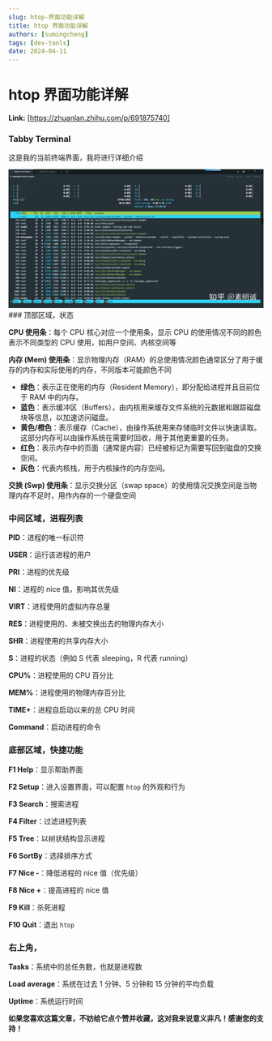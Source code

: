 ```yaml
---
slug: htop-界面功能详解
title: htop 界面功能详解
authors: [sumingcheng]
tags: [dev-tools]
date: 2024-04-11
---
```


# htop 界面功能详解



 **Link:** [https://zhuanlan.zhihu.com/p/691875740]

### Tabby Terminal  

这是我的当前终端界面，我将进行详细介绍

![ea18b847525d417058fa3e41cd1f95a1](../image/ea18b847525d417058fa3e41cd1f95a1.jpg)### 顶部区域，状态  

**CPU 使用条**：每个 CPU 核心对应一个使用条，显示 CPU 的使用情况不同的颜色表示不同类型的 CPU 使用，如用户空间、内核空间等

**内存 (Mem) 使用条**：显示物理内存（RAM）的总使用情况颜色通常区分了用于缓存的内存和实际使用的内存，不同版本可能颜色不同

* **绿色**：表示正在使用的内存（Resident Memory），即分配给进程并且目前位于 RAM 中的内存。
* **蓝色**：表示缓冲区（Buffers），由内核用来缓存文件系统的元数据和跟踪磁盘块等信息，以加速访问磁盘。
* **黄色/橙色**：表示缓存（Cache），由操作系统用来存储临时文件以快速读取。这部分内存可以由操作系统在需要时回收，用于其他更重要的任务。
* **红色**：表示内存中的页面（通常是内容）已经被标记为需要写回到磁盘的交换空间。
* **灰色**：代表内核栈，用于内核操作的内存空间。

**交换 (Swp) 使用条**：显示交换分区（swap space）的使用情况交换空间是当物理内存不足时，用作内存的一个硬盘空间

### 中间区域，进程列表  

**PID**：进程的唯一标识符

**USER**：运行该进程的用户

**PRI**：进程的优先级

**NI**：进程的 nice 值，影响其优先级

**VIRT**：进程使用的虚拟内存总量

**RES**：进程使用的、未被交换出去的物理内存大小

**SHR**：进程使用的共享内存大小

**S**：进程的状态（例如 S 代表 sleeping，R 代表 running）

**CPU%**：进程使用的 CPU 百分比

**MEM%**：进程使用的物理内存百分比

**TIME+**：进程自启动以来的总 CPU 时间

**Command**：启动进程的命令

### 底部区域，快捷功能  

**F1 Help**：显示帮助界面

**F2 Setup**：进入设置界面，可以配置 `htop` 的外观和行为

**F3 Search**：搜索进程

**F4 Filter**：过滤进程列表

**F5 Tree**：以树状结构显示进程

**F6 SortBy**：选择排序方式

**F7 Nice -**：降低进程的 nice 值（优先级）

**F8 Nice +**：提高进程的 nice 值

**F9 Kill**：杀死进程

**F10 Quit**：退出 `htop`

### 右上角，  

**Tasks**：系统中的总任务数，也就是进程数

**Load average**：系统在过去 1 分钟、5 分钟和 15 分钟的平均负载

**Uptime**：系统运行时间

  


**如果您喜欢这篇文章，不妨给它点个赞并收藏，这对我来说意义非凡！感谢您的支持！**